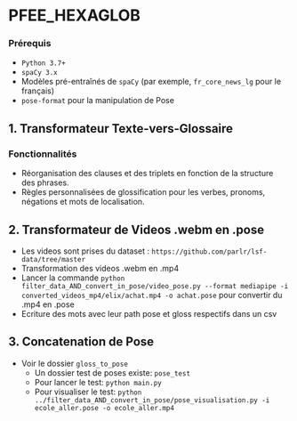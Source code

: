 # PFEE_HEXAGLOB

### Prérequis
- `Python 3.7+`
- `spaCy 3.x`
- Modèles pré-entraînés de `spaCy` (par exemple, `fr_core_news_lg` pour le français)
- `pose-format` pour la manipulation de Pose

## 1. Transformateur Texte-vers-Glossaire

### Fonctionnalités
- Réorganisation des clauses et des triplets en fonction de la structure des phrases.
- Règles personnalisées de glossification pour les verbes, pronoms, négations et mots de localisation.


## 2. Transformateur de Videos .webm en .pose
- Les videos sont prises du dataset : `https://github.com/parlr/lsf-data/tree/master`
- Transformation des videos .webm en .mp4
- Lancer la commande `python filter_data_AND_convert_in_pose/video_pose.py --format mediapipe -i converted_videos_mp4/elix/achat.mp4 -o achat.pose` pour convertir du .mp4 en .pose
- Ecriture des mots avec leur path pose et gloss respectifs dans un csv

## 3. Concatenation de Pose
- Voir le dossier `gloss_to_pose`
  - Un dossier test de poses existe: `pose_test`
  - Pour lancer le test: `python main.py`
  - Pour visualiser le test: `python ../filter_data_AND_convert_in_pose/pose_visualisation.py -i ecole_aller.pose -o ecole_aller.mp4`


